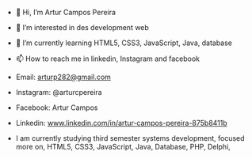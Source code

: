 - 👋 Hi, I’m Artur Campos Pereira
- 👀 I’m interested in des development web
- 🌱 I’m currently learning HTML5, CSS3, JavaScript, Java, database
- 📫 How to reach me in linkedin, Instagram and facebook
- Email: arturp282@gmail.com
- Instagram: @arturcpereira
- Facebook: Artur Campos
- Linkedin: www.linkedin.com/in/artur-campos-pereira-875b8411b

- I am currently studying third semester systems development, focused more on, HTML5, CSS3, JavaScript, Java, Database, PHP, Delphi, 

